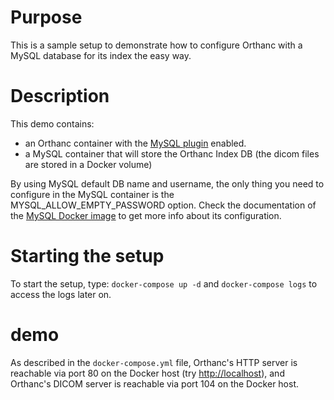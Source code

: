 # Purpose

This is a sample setup to demonstrate how to configure Orthanc with a
MySQL database for its index the easy way.

# Description

This demo contains:

- an Orthanc container with the [MySQL
  plugin](http://book.orthanc-server.com/plugins/mysql.html)
enabled.
- a MySQL container that will store the Orthanc Index DB (the dicom
  files are stored in a Docker volume)

By using MySQL default DB name and username, the only thing you need
to configure in the MySQL container is the MYSQL_ALLOW_EMPTY_PASSWORD
option.  Check the documentation of the [MySQL Docker image](https://hub.docker.com/_/mysql/) to get more
info about its configuration.

# Starting the setup

To start the setup, type: `docker-compose up -d` and `docker-compose logs` to access the logs later on.

# demo

As described in the `docker-compose.yml` file, Orthanc's HTTP server is
reachable via port 80 on the Docker host (try
[http://localhost](http://localhost)), and Orthanc's DICOM server is
reachable via port 104 on the Docker host.
